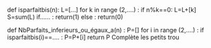 def isparfaitbis(n):
L=[...]
for k in range (2,....) : 
        if n%k==0:
                    L=L+[k]
S=sum(L)
if...... : 
                return(1)
else : 
                     return(0)

def NbParfaits_inferieurs_ou_égaux_a(n) :
P=[]
for i in range (2,....) :
             if isparfaitbis(i)==.... :
               P=P+[i]
return P
Complète les petits trou
